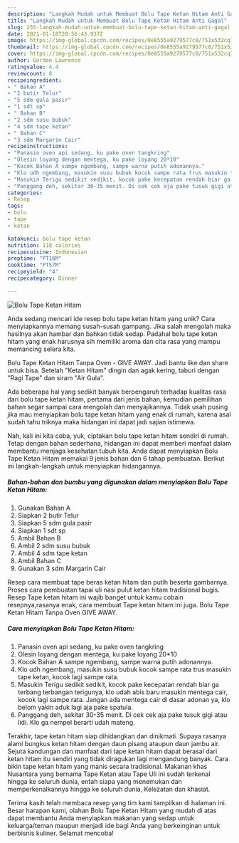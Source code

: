 ```yaml
---
description: "Langkah Mudah untuk Membuat Bolu Tape Ketan Hitam Anti Gagal"
title: "Langkah Mudah untuk Membuat Bolu Tape Ketan Hitam Anti Gagal"
slug: 255-langkah-mudah-untuk-membuat-bolu-tape-ketan-hitam-anti-gagal
date: 2021-01-18T20:56:43.937Z
image: https://img-global.cpcdn.com/recipes/0e8555a9279577c8/751x532cq70/bolu-tape-ketan-hitam-foto-resep-utama.jpg
thumbnail: https://img-global.cpcdn.com/recipes/0e8555a9279577c8/751x532cq70/bolu-tape-ketan-hitam-foto-resep-utama.jpg
cover: https://img-global.cpcdn.com/recipes/0e8555a9279577c8/751x532cq70/bolu-tape-ketan-hitam-foto-resep-utama.jpg
author: Gordon Lawrence
ratingvalue: 4.4
reviewcount: 8
recipeingredient:
- " Bahan A"
- "2 butir Telur"
- "5 sdm gula pasir"
- "1 sdt sp"
- " Bahan B"
- "2 sdm susu bubuk"
- "4 sdm tape ketan"
- " Bahan C"
- "3 sdm Margarin Cair"
recipeinstructions:
- "Panasin oven api sedang, ku pake oven tangkring"
- "Olesin loyang dengan mentega, ku pake loyang 20*10"
- "Kocok Bahan A sampe ngembang, sampe warna putih adonannya."
- "Klo udh ngembang, masukin susu bubuk kocok sampe rata trus masukin tape ketan, kocok lagi sampe rata."
- "Masukin Terigu sedikit sedikit, kocok pake kecepatan rendah biar ga terbang terbangan terigunya, klo udah abis baru masukin mentega cair, kocok lagi sampe rata. Jangan ada mentega cair di dasar adonan ya, klo belom yakin aduk lagi aja pake spatula."
- "Panggang deh, sekitar 30-35 menit. Di cek cek aja pake tusuk gigi atau lidi. Klo ga nempel berarti udah mateng."
categories:
- Resep
tags:
- bolu
- tape
- ketan

katakunci: bolu tape ketan 
nutrition: 118 calories
recipecuisine: Indonesian
preptime: "PT16M"
cooktime: "PT57M"
recipeyield: "4"
recipecategory: Dinner

---
```



![Bolu Tape Ketan Hitam](https://img-global.cpcdn.com/recipes/0e8555a9279577c8/751x532cq70/bolu-tape-ketan-hitam-foto-resep-utama.jpg)

Anda sedang mencari ide resep bolu tape ketan hitam yang unik? Cara menyiapkannya memang susah-susah gampang. Jika salah mengolah maka hasilnya akan hambar dan bahkan tidak sedap. Padahal bolu tape ketan hitam yang enak harusnya sih memiliki aroma dan cita rasa yang mampu memancing selera kita.

Bolu Tape Ketan Hitam Tanpa Oven - GIVE AWAY. Jadi bantu like dan share untuk bisa. Setelah &#34;Ketan Hitam&#34; dingin dan agak kering, taburi dengan &#34;Ragi Tape&#34; dan siram &#34;Air Gula&#34;.

Ada beberapa hal yang sedikit banyak berpengaruh terhadap kualitas rasa dari bolu tape ketan hitam, pertama dari jenis bahan, kemudian pemilihan bahan segar sampai cara mengolah dan menyajikannya. Tidak usah pusing jika mau menyiapkan bolu tape ketan hitam yang enak di rumah, karena asal sudah tahu triknya maka hidangan ini dapat jadi sajian istimewa.


Nah, kali ini kita coba, yuk, ciptakan bolu tape ketan hitam sendiri di rumah. Tetap dengan bahan sederhana, hidangan ini dapat memberi manfaat dalam membantu menjaga kesehatan tubuh kita. Anda dapat menyiapkan Bolu Tape Ketan Hitam memakai 9 jenis bahan dan 6 tahap pembuatan. Berikut ini langkah-langkah untuk menyiapkan hidangannya.

<!--inarticleads1-->

##### Bahan-bahan dan bumbu yang digunakan dalam menyiapkan Bolu Tape Ketan Hitam:

1. Gunakan  Bahan A
1. Siapkan 2 butir Telur
1. Siapkan 5 sdm gula pasir
1. Siapkan 1 sdt sp
1. Ambil  Bahan B
1. Ambil 2 sdm susu bubuk
1. Ambil 4 sdm tape ketan
1. Ambil  Bahan C
1. Gunakan 3 sdm Margarin Cair


Resep cara membuat tape beras ketan hitam dan putih beserta gambarnya. Proses cara pembuatan tapai uli nasi pulut ketan hitam tradisional bugis. Resep Tape ketan hitam ini wajib banget untuk kamu cobain resepnya,rasanya enak, cara membuat Tape ketan hitam ini juga. Bolu Tape Ketan Hitam Tanpa Oven GIVE AWAY. 

<!--inarticleads2-->

##### Cara menyiapkan Bolu Tape Ketan Hitam:

1. Panasin oven api sedang, ku pake oven tangkring
1. Olesin loyang dengan mentega, ku pake loyang 20*10
1. Kocok Bahan A sampe ngembang, sampe warna putih adonannya.
1. Klo udh ngembang, masukin susu bubuk kocok sampe rata trus masukin tape ketan, kocok lagi sampe rata.
1. Masukin Terigu sedikit sedikit, kocok pake kecepatan rendah biar ga terbang terbangan terigunya, klo udah abis baru masukin mentega cair, kocok lagi sampe rata. Jangan ada mentega cair di dasar adonan ya, klo belom yakin aduk lagi aja pake spatula.
1. Panggang deh, sekitar 30-35 menit. Di cek cek aja pake tusuk gigi atau lidi. Klo ga nempel berarti udah mateng.


Terakhir, tape ketan hitam siap dihidangkan dan dinikmati. Supaya rasanya alami bungkus ketan hitam dengan daun pisang ataupun daun jambu air. Sejuta kandungan dan manfaat dari tape ketan hitam dapat berasal dari ketan hitam itu sendiri yang tidak diragukan lagi mengandung banyak. Cara bikin tape ketan hitam yang manis secara tradisional. Makanan khas Nusantara yang bernama Tape Ketan atau Tape Uli ini sudah terkenal hingga ke seluruh dunia, entah siapa yang menemukan dan memperkenalkannya hingga ke seluruh dunia, Kelezatan dan khasiat. 

Terima kasih telah membaca resep yang tim kami tampilkan di halaman ini. Besar harapan kami, olahan Bolu Tape Ketan Hitam yang mudah di atas dapat membantu Anda menyiapkan makanan yang sedap untuk keluarga/teman maupun menjadi ide bagi Anda yang berkeinginan untuk berbisnis kuliner. Selamat mencoba!
